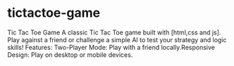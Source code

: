 # tictactoe-game
Tic Tac Toe Game A classic Tic Tac Toe game built with [html,css and js]. Play against a friend or challenge a simple AI to test your strategy and logic skills!  Features:  Two-Player Mode: Play with a friend locally.Responsive Design: Play on desktop or mobile devices.
